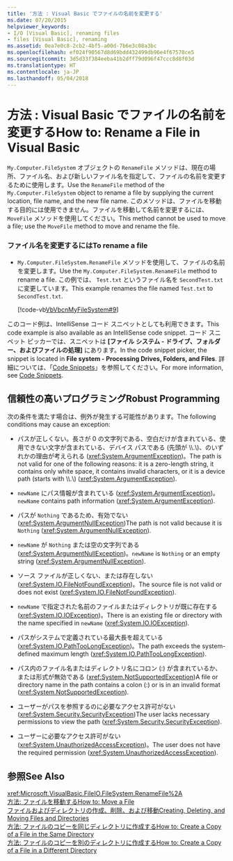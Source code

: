 ```yaml
---
title: '方法 : Visual Basic でファイルの名前を変更する'
ms.date: 07/20/2015
helpviewer_keywords:
- I/O [Visual Basic], renaming files
- files [Visual Basic], renaming
ms.assetid: 0ea7e0c8-2cb2-4bf5-a00d-7b6e3c08a3bc
ms.openlocfilehash: ef024f90567d8d69bdd432499db96e4f67578ce5
ms.sourcegitcommit: 3d5d33f384eeba41b2dff79d096f47ccc8d8f03d
ms.translationtype: HT
ms.contentlocale: ja-JP
ms.lasthandoff: 05/04/2018
---
```

# <a name="how-to-rename-a-file-in-visual-basic"></a><span data-ttu-id="dfa15-102">方法 : Visual Basic でファイルの名前を変更する</span><span class="sxs-lookup"><span data-stu-id="dfa15-102">How to: Rename a File in Visual Basic</span></span>
<span data-ttu-id="dfa15-103">`My.Computer.FileSystem` オブジェクトの `RenameFile` メソッドは、現在の場所、ファイル名、および新しいファイル名を指定して、ファイルの名前を変更するために使用します。</span><span class="sxs-lookup"><span data-stu-id="dfa15-103">Use the `RenameFile` method of the `My.Computer.FileSystem` object to rename a file by supplying the current location, file name, and the new file name.</span></span> <span data-ttu-id="dfa15-104">このメソッドは、ファイルを移動する目的には使用できません。ファイルを移動して名前を変更するには、`MoveFile` メソッドを使用してください。</span><span class="sxs-lookup"><span data-stu-id="dfa15-104">This method cannot be used to move a file; use the `MoveFile` method to move and rename the file.</span></span>  
  
### <a name="to-rename-a-file"></a><span data-ttu-id="dfa15-105">ファイル名を変更するには</span><span class="sxs-lookup"><span data-stu-id="dfa15-105">To rename a file</span></span>  
  
-   <span data-ttu-id="dfa15-106">`My.Computer.FileSystem.RenameFile` メソッドを使用して、ファイルの名前を変更します。</span><span class="sxs-lookup"><span data-stu-id="dfa15-106">Use the `My.Computer.FileSystem.RenameFile` method to rename a file.</span></span> <span data-ttu-id="dfa15-107">この例では、 `Test.txt` というファイル名を `SecondTest.txt` に変更しています。</span><span class="sxs-lookup"><span data-stu-id="dfa15-107">This example renames the file named `Test.txt` to `SecondTest.txt`.</span></span>  
  
     [!code-vb[VbVbcnMyFileSystem#9](../../../../visual-basic/developing-apps/programming/drives-directories-files/codesnippet/VisualBasic/how-to-rename-a-file_1.vb)]  
  
 <span data-ttu-id="dfa15-108">このコード例は、IntelliSense コード スニペットとしても利用できます。</span><span class="sxs-lookup"><span data-stu-id="dfa15-108">This code example is also available as an IntelliSense code snippet.</span></span> <span data-ttu-id="dfa15-109">コード スニペット ピッカーでは、スニペットは **[ファイル システム - ドライブ、フォルダー、およびファイルの処理]** にあります。</span><span class="sxs-lookup"><span data-stu-id="dfa15-109">In the code snippet picker, the snippet is located in **File system - Processing Drives, Folders, and Files**.</span></span> <span data-ttu-id="dfa15-110">詳細については、「[Code Snippets](/visualstudio/ide/code-snippets)」を参照してください。</span><span class="sxs-lookup"><span data-stu-id="dfa15-110">For more information, see [Code Snippets](/visualstudio/ide/code-snippets).</span></span>  
  
## <a name="robust-programming"></a><span data-ttu-id="dfa15-111">信頼性の高いプログラミング</span><span class="sxs-lookup"><span data-stu-id="dfa15-111">Robust Programming</span></span>  
 <span data-ttu-id="dfa15-112">次の条件を満たす場合は、例外が発生する可能性があります。</span><span class="sxs-lookup"><span data-stu-id="dfa15-112">The following conditions may cause an exception:</span></span>  
  
-   <span data-ttu-id="dfa15-113">パスが正しくない。長さが 0 の文字列である、空白だけが含まれている、使用できない文字が含まれている、デバイス パスである (先頭が \\\\.\\)、のいずれかの理由が考えられる (<xref:System.ArgumentException>)。</span><span class="sxs-lookup"><span data-stu-id="dfa15-113">The path is not valid for one of the following reasons: it is a zero-length string, it contains only white space, it contains invalid characters, or it is a device path (starts with \\\\.\\) (<xref:System.ArgumentException>).</span></span>  
  
-   <span data-ttu-id="dfa15-114">`newName` にパス情報が含まれている (<xref:System.ArgumentException>)。</span><span class="sxs-lookup"><span data-stu-id="dfa15-114">`newName` contains path information (<xref:System.ArgumentException>).</span></span>  
  
-   <span data-ttu-id="dfa15-115">パスが `Nothing` であるため、有効でない (<xref:System.ArgumentNullException>)</span><span class="sxs-lookup"><span data-stu-id="dfa15-115">The path is not valid because it is `Nothing` (<xref:System.ArgumentNullException>).</span></span>  
  
-   <span data-ttu-id="dfa15-116">`newName` が `Nothing` または空の文字列である (<xref:System.ArgumentNullException>)。</span><span class="sxs-lookup"><span data-stu-id="dfa15-116">`newName` is `Nothing` or an empty string (<xref:System.ArgumentNullException>).</span></span>  
  
-   <span data-ttu-id="dfa15-117">ソース ファイルが正しくない、または存在しない (<xref:System.IO.FileNotFoundException>)。</span><span class="sxs-lookup"><span data-stu-id="dfa15-117">The source file is not valid or does not exist (<xref:System.IO.FileNotFoundException>).</span></span>  
  
-   <span data-ttu-id="dfa15-118">`newName` で指定された名前のファイルまたはディレクトリが既に存在する (<xref:System.IO.IOException>)。</span><span class="sxs-lookup"><span data-stu-id="dfa15-118">There is an existing file or directory with the name specified in `newName` (<xref:System.IO.IOException>).</span></span>  
  
-   <span data-ttu-id="dfa15-119">パスがシステムで定義されている最大長を超えている (<xref:System.IO.PathTooLongException>)。</span><span class="sxs-lookup"><span data-stu-id="dfa15-119">The path exceeds the system-defined maximum length (<xref:System.IO.PathTooLongException>).</span></span>  
  
-   <span data-ttu-id="dfa15-120">パス内のファイル名またはディレクトリ名にコロン (:) が含まれているか、または形式が無効である (<xref:System.NotSupportedException>)</span><span class="sxs-lookup"><span data-stu-id="dfa15-120">A file or directory name in the path contains a colon (:) or is in an invalid format (<xref:System.NotSupportedException>).</span></span>  
  
-   <span data-ttu-id="dfa15-121">ユーザーがパスを参照するのに必要なアクセス許可がない (<xref:System.Security.SecurityException>)</span><span class="sxs-lookup"><span data-stu-id="dfa15-121">The user lacks necessary permissions to view the path (<xref:System.Security.SecurityException>).</span></span>  
  
-   <span data-ttu-id="dfa15-122">ユーザーに必要なアクセス許可がない (<xref:System.UnauthorizedAccessException>)。</span><span class="sxs-lookup"><span data-stu-id="dfa15-122">The user does not have the required permission (<xref:System.UnauthorizedAccessException>).</span></span>  
  
## <a name="see-also"></a><span data-ttu-id="dfa15-123">参照</span><span class="sxs-lookup"><span data-stu-id="dfa15-123">See Also</span></span>  
 <xref:Microsoft.VisualBasic.FileIO.FileSystem.RenameFile%2A>  
 [<span data-ttu-id="dfa15-124">方法: ファイルを移動する</span><span class="sxs-lookup"><span data-stu-id="dfa15-124">How to: Move a File</span></span>](../../../../visual-basic/developing-apps/programming/drives-directories-files/how-to-move-a-file.md)  
 [<span data-ttu-id="dfa15-125">ファイルおよびディレクトリの作成、削除、および移動</span><span class="sxs-lookup"><span data-stu-id="dfa15-125">Creating, Deleting, and Moving Files and Directories</span></span>](../../../../visual-basic/developing-apps/programming/drives-directories-files/creating-deleting-and-moving-files-and-directories.md)  
 [<span data-ttu-id="dfa15-126">方法: ファイルのコピーを同じディレクトリに作成する</span><span class="sxs-lookup"><span data-stu-id="dfa15-126">How to: Create a Copy of a File in the Same Directory</span></span>](../../../../visual-basic/developing-apps/programming/drives-directories-files/how-to-create-a-copy-of-a-file-in-the-same-directory.md)  
 [<span data-ttu-id="dfa15-127">方法: ファイルのコピーを別のディレクトリに作成する</span><span class="sxs-lookup"><span data-stu-id="dfa15-127">How to: Create a Copy of a File in a Different Directory</span></span>](../../../../visual-basic/developing-apps/programming/drives-directories-files/how-to-create-a-copy-of-a-file-in-a-different-directory.md)
